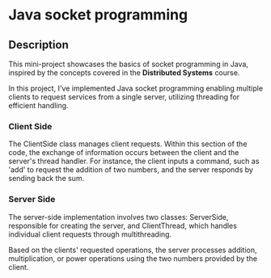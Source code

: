 # Java socket programming

## Description
This mini-project showcases the basics of socket programming in Java, inspired by the concepts covered in the **Distributed Systems** course.

In this project, I've implemented Java socket programming enabling multiple clients to request services from a single server, utilizing threading for efficient handling.

### Client Side
The ClientSide class manages client requests. Within this section of the code, the exchange of information occurs between the client and the server's thread handler. For instance, the client inputs a command, such as 'add' to request the addition of two numbers, and the server responds by sending back the sum.

### Server Side
The server-side implementation involves two classes: ServerSide, responsible for creating the server, and ClientThread, which handles individual client requests through multithreading.

Based on the clients' requested operations, the server processes addition, multiplication, or power operations using the two numbers provided by the client.



    